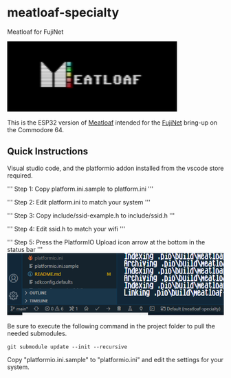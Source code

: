 # meatloaf-specialty
Meatloaf for FujiNet

![meatloaf](/images/meatloaf.png)

This is the ESP32 version of [Meatloaf](https://github.com/idolpx/meatloaf) intended for the [FujiNet](https://github.com/FujiNetWIFI/) bring-up on the Commodore 64.

## Quick Instructions

Visual studio code, and the platformio addon installed from the vscode store required.

'''
Step 1: Copy platform.ini.sample to platform.ini
'''

'''
Step 2: Edit platform.ini to match your system
'''

'''
Step 3: Copy include/ssid-example.h to include/ssid.h
'''

'''
Step 4: Edit ssid.h to match your wifi
'''

'''
Step 5: Press the PlatformIO Upload icon arrow at the bottom in the status bar
'''
 ![platformio_upload](/images/ml-build-1.png)


Be sure to execute the following command in the project folder to pull the needed submodules.
```
git submodule update --init --recursive
```

Copy "platformio.ini.sample" to "platformio.ini" and edit the settings for your system.
